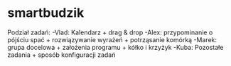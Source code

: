 # smartbudzik

Podział zadań:
-Vlad: Kalendarz + drag & drop
-Alex: przypominanie o pójściu spać + rozwiązywanie wyrażeń + potrząsanie komórką
-Marek: grupa docelowa + założenia programu + kółko i krzyżyk
-Kuba: Pozostałe zadania + sposób konfiguracji zadań
